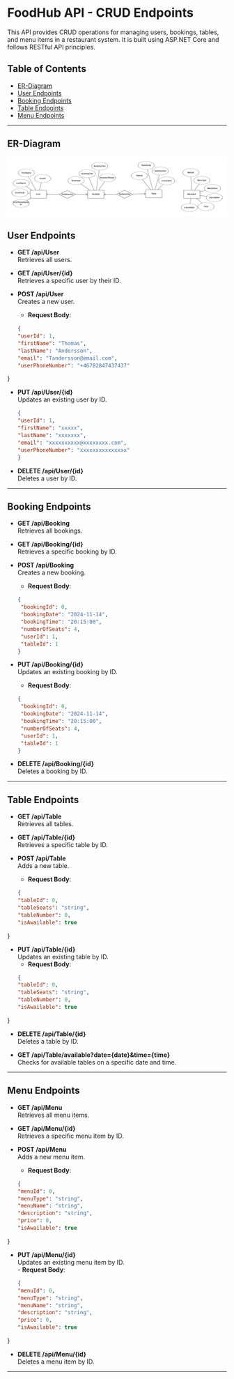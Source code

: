 # FoodHub API - CRUD Endpoints

This API provides CRUD operations for managing users, bookings, tables, and menu items in a restaurant system. It is built using ASP.NET Core and follows RESTful API principles.

## Table of Contents

- [ER-Diagram](#er-diagram)
- [User Endpoints](#user-endpoints)
- [Booking Endpoints](#booking-endpoints)
- [Table Endpoints](#table-endpoints)
- [Menu Endpoints](#menu-endpoints)

---

## ER-Diagram
![ER-Diagram](https://github.com/Jonzy81/FoodHub/blob/master/image(1).png)

## User Endpoints

- **GET /api/User**  
  Retrieves all users.

- **GET /api/User/{id}**  
  Retrieves a specific user by their ID.

- **POST /api/User**  
  Creates a new user.  
  - **Request Body**:
  ```json
  {
  "userId": 1,
  "firstName": "Thomas",
  "lastName": "Andersson",
  "email": "Tandersson@email.com",
  "userPhoneNumber": "+46782847437437"
}

- **PUT /api/User/{id}**  
  Updates an existing user by ID.  
  ```json
  {
  "userId": 1,
  "firstName": "xxxxx",
  "lastName": "xxxxxxx",
  "email": "xxxxxxxxxx@xxxxxxxx.com",
  "userPhoneNumber": "xxxxxxxxxxxxxxx"
  }
- **DELETE /api/User/{id}**  
  Deletes a user by ID.

---

## Booking Endpoints

- **GET /api/Booking**  
  Retrieves all bookings.

- **GET /api/Booking/{id}**  
  Retrieves a specific booking by ID.

- **POST /api/Booking**  
  Creates a new booking.
  - **Request Body**:
   ```json
   {
    "bookingId": 0,
    "bookingDate": "2024-11-14",
    "bookingTime": "20:15:00",
    "numberOfSeats": 4,
    "userId": 1,
    "tableId": 1
   }

- **PUT /api/Booking/{id}**  
  Updates an existing booking by ID.  
   - **Request Body**:
   ```json
   {
    "bookingId": 0,
    "bookingDate": "2024-11-14",
    "bookingTime": "20:15:00",
    "numberOfSeats": 4,
    "userId": 1,
    "tableId": 1
   }

- **DELETE /api/Booking/{id}**  
  Deletes a booking by ID.

---

## Table Endpoints

- **GET /api/Table**  
  Retrieves all tables.

- **GET /api/Table/{id}**  
  Retrieves a specific table by ID.

- **POST /api/Table**  
  Adds a new table.  
  - **Request Body**:
   ```json
   {
  "tableId": 0,
  "tableSeats": "string",
  "tableNumber": 0,
  "isAwailable": true
}

- **PUT /api/Table/{id}**  
  Updates an existing table by ID.  
   - **Request Body**:
   ```json
   {
  "tableId": 0,
  "tableSeats": "string",
  "tableNumber": 0,
  "isAwailable": true
}

- **DELETE /api/Table/{id}**  
  Deletes a table by ID.

- **GET /api/Table/available?date={date}&time={time}**  
  Checks for available tables on a specific date and time.

---

## Menu Endpoints

- **GET /api/Menu**  
  Retrieves all menu items.

- **GET /api/Menu/{id}**  
  Retrieves a specific menu item by ID.

- **POST /api/Menu**  
  Adds a new menu item.  
    - **Request Body**:
   ```json
   {
  "menuId": 0,
  "menuType": "string",
  "menuName": "string",
  "description": "string",
  "price": 0,
  "isAwailable": true
}

- **PUT /api/Menu/{id}**  
  Updates an existing menu item by ID.  
      - **Request Body**:
   ```json
   {
  "menuId": 0,
  "menuType": "string",
  "menuName": "string",
  "description": "string",
  "price": 0,
  "isAwailable": true
}

- **DELETE /api/Menu/{id}**  
  Deletes a menu item by ID.

---

